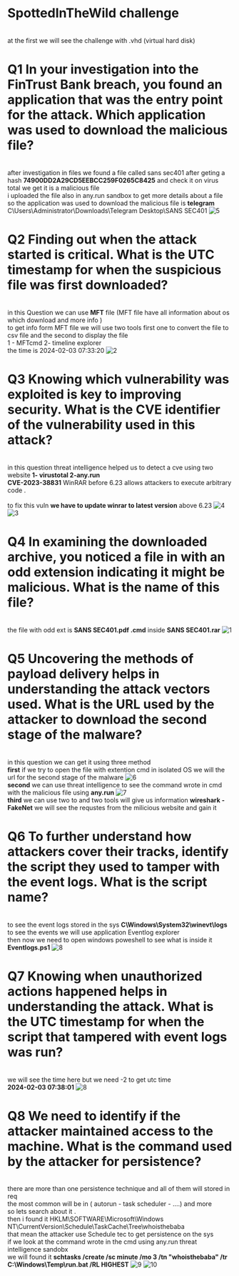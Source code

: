 # SpottedInTheWild challenge
<br> at the first we will see the challenge with .vhd (virtual hard disk)
# Q1 In your investigation into the FinTrust Bank breach, you found an application that was the entry point for the attack. Which application was used to download the malicious file?
<br> after investigation in files we found a file called sans sec401 after geting a hash  **74900DD2A29CD5EEBCC259F0265C8425** and check it on virus total we get it is a malicious file 
<br> i uploaded the file also in any.run sandbox to get more details about a file 
<br> so the application was used to download the malicious file is **telegram**
C\Users\Administrator\Downloads\Telegram Desktop\SANS SEC401
![5](https://github.com/0xT7N/ctf3/assets/75274517/99d3b6a6-adef-4c91-b5c4-81a9b834d263)


# Q2 Finding out when the attack started is critical. What is the UTC timestamp for when the suspicious file was first downloaded?
<br> in this Question we can use **MFT** file (MFT file have all information about os which download and more info )
<br> to get info form MFT file we will use two tools first one to convert the file to csv file and the second to display the file 
<br> 1 - MFTcmd  2- timeline explorer
<br> the time is 2024-02-03 07:33:20
![2](https://github.com/0xT7N/ctf3/assets/75274517/cb8d0391-be98-4695-9be8-356edb5bf0cd)
# Q3 Knowing which vulnerability was exploited is key to improving security. What is the CVE identifier of the vulnerability used in this attack?
<br> in this question threat intelligence helped us to detect a cve using two website **1- virustotal   2-any.run**
<br> **CVE-2023-38831**  WinRAR before 6.23 allows attackers to execute arbitrary code .   
<br> to fix this vuln **we have to update  winrar to latest version** above 6.23
![4](https://github.com/0xT7N/ctf3/assets/75274517/559b0510-f568-4225-a377-b81cad7c55ac)
![3](https://github.com/0xT7N/ctf3/assets/75274517/0ae78a4a-92e7-4007-bd6b-c6493a11d84e)

# Q4 In examining the downloaded archive, you noticed a file in with an odd extension indicating it might be malicious. What is the name of this file?
<br> the file with odd ext is **SANS SEC401.pdf .cmd** inside **SANS SEC401.rar** 
![1](https://github.com/0xT7N/ctf3/assets/75274517/8ac5c767-cf50-456d-a162-2c8eae9befbc)

# Q5 Uncovering the methods of payload delivery helps in understanding the attack vectors used. What is the URL used by the attacker to download the second stage of the malware?
<br> in this question we can get it using three method 
<br> **first** if we try to open the file with extention cmd in isolated OS we will the url for the second stage of the malware
![6](https://github.com/0xT7N/ctf3/assets/75274517/df563689-26dc-4d05-ab70-c96f644cc8d2)
<br> **second** we can use  threat intelligence to see the command wrote in cmd with the malicious file using **any.run**
![7](https://github.com/0xT7N/ctf3/assets/75274517/284eeb12-fccc-4ce6-96d7-b84489634a7c)
<br> **third** we can use two to and two tools will give us information **wireshark - FakeNet** we will see the requstes from the milicious website and gain it 
# Q6 To further understand how attackers cover their tracks, identify the script they used to tamper with the event logs. What is the script name?
<br> to see the event logs stored in the sys **C\Windows\System32\winevt\logs**
<br> to see the events we will use application Eventlog explorer 
<br> then now we need to open windows poweshell to see what is inside it 
**Eventlogs.ps1**
![8](https://github.com/0xT7N/ctf3/assets/75274517/31de84ba-26ca-4d9a-bf23-fcbe5b49a8aa)

# Q7 Knowing when unauthorized actions happened helps in understanding the attack. What is the UTC timestamp for when the script that tampered with event logs was run?
<br> we will see the time here but we need -2 to get utc time 
<br> **2024-02-03 07:38:01**
![8](https://github.com/0xT7N/ctf3/assets/75274517/31de84ba-26ca-4d9a-bf23-fcbe5b49a8aa)

# Q8 We need to identify if the attacker maintained access to the machine. What is the command used by the attacker for persistence?
<br> there are more than one persistence technique and all of them will stored in req
<br> the most common will be in ( autorun - task scheduler - ....) and more 
<br> so lets search about it .
<br> then i found it HKLM\SOFTWARE\Microsoft\Windows NT\CurrentVersion\Schedule\TaskCache\Tree\whoisthebaba 
<br> that mean the attacker use Schedule tec to get persistence on the sys
<br> if we look at the command wrote in the cmd using any.run threat intelligence sandobx
<br> we will found it **schtasks /create /sc minute /mo 3 /tn "whoisthebaba" /tr C:\Windows\Temp\run.bat /RL HIGHEST**
![9](https://github.com/0xT7N/ctf3/assets/75274517/573b1c5f-f9bc-428b-8d14-f2ab06b425a2)
![10](https://github.com/0xT7N/ctf3/assets/75274517/bd3fbf44-ab87-4e55-b695-57923fd79ffe)







